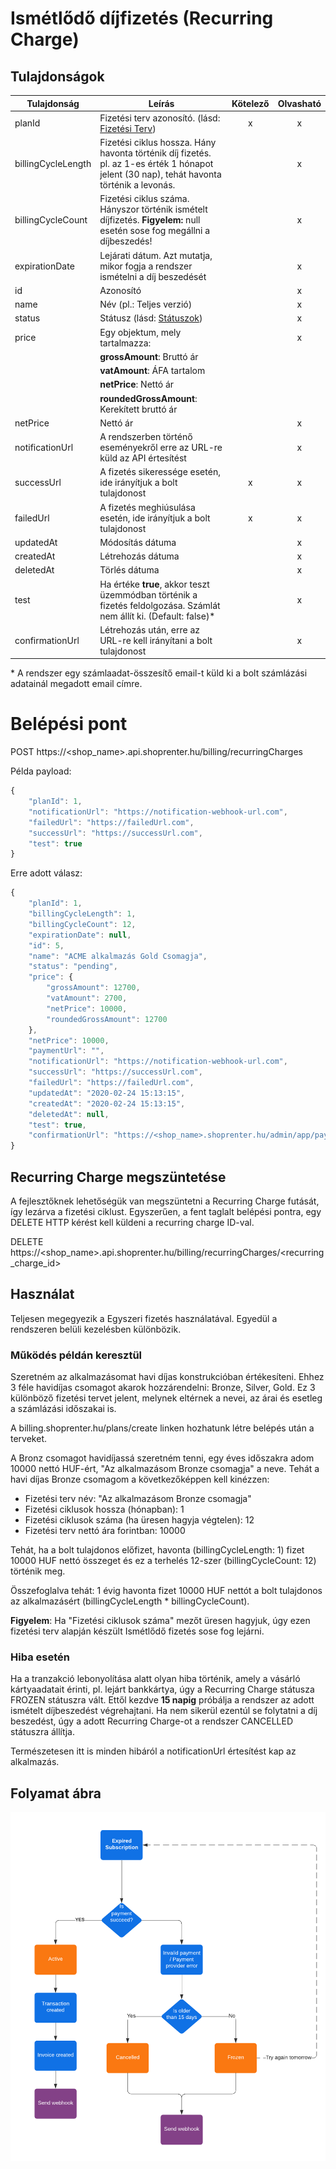 # Ismétlődő díjfizetés (Recurring Charge)

## Tulajdonságok

|Tulajdonság            |Leírás                                                                                                                                                 |Kötelező       |Olvasható            |
|-----------------------|-------------------------------------------------------------------------------------------------------------------------------------------------------|:-------------:|:-------------------:|
|planId                 | Fizetési terv azonosító. (lásd: [Fizetési Terv](../docs/plan.md))                                                                                                        |       x       |          x          |
|billingCycleLength     | Fizetési ciklus hossza. Hány havonta történik díj fizetés. pl. az 1-es érték 1 hónapot jelent (30 nap), tehát havonta történik a levonás.             |               |          x          |
|billingCycleCount      | Fizetési ciklus száma. Hányszor történik ismételt díjfizetés. **Figyelem:** null esetén sose fog megállni a díjbeszedés!                              |               |          x          |
|expirationDate         | Lejárati dátum. Azt mutatja, mikor fogja a rendszer ismételni a díj beszedését                                                                        |               |          x          |
|id                     | Azonosító                                                                                                                                             |               |          x          |
|name                   | Név (pl.: Teljes verzió)                                                                                                                              |               |          x          |
|status                 | Státusz (lásd: [Státuszok](../docs/statuses.md))                                                                                                                             |               |          x          |
|price                  | Egy objektum, mely tartalmazza:                                                                                                                       |               |          x          |
|                       | **grossAmount**: Bruttó ár                                                                                                                            |               |                     |
|                       | **vatAmount**: ÁFA tartalom                                                                                                                           |               |                     |
|                       | **netPrice**: Nettó ár                                                                                                                                |               |                     |
|                       | **roundedGrossAmount**: Kerekített bruttó ár                                                                                                          |               |                     |
|netPrice               | Nettó ár                                                                                                                                              |               |          x          |
|notificationUrl        | A rendszerben történő eseményekről erre az URL-re küld az API értesítést                                                                              |               |          x          |
|successUrl             | A fizetés sikeressége esetén, ide irányítjuk a bolt tulajdonost                                                                                                |       x       |          x          |
|failedUrl              | A fizetés meghiúsulása esetén, ide irányítjuk a bolt tulajdonost                                                                                               |       x       |          x          |
|updatedAt              | Módosítás dátuma                                                                                                                                      |               |          x          |
|createdAt              | Létrehozás dátuma                                                                                                                                     |               |          x          |
|deletedAt              | Törlés dátuma                                                                                                                                         |               |          x          |
|test                   | Ha értéke **true**, akkor teszt üzemmódban történik a fizetés feldolgozása. Számlát nem állít ki. (Default: false)*                                                                                |               |          x          |
|confirmationUrl        | Létrehozás után, erre az URL-re kell irányítani a bolt tulajdonost                                                                                             |               |          x          |

\* A rendszer egy számlaadat-összesítő email-t küld ki a bolt számlázási adatainál megadott email címre.

# Belépési pont

POST https://<shop_name>.api.shoprenter.hu/billing/recurringCharges

Példa payload:

```javascript
{
    "planId": 1,
    "notificationUrl": "https://notification-webhook-url.com",
    "failedUrl": "https://failedUrl.com",
    "successUrl": "https://successUrl.com",
    "test": true
}
```

Erre adott válasz:

```javascript
{
    "planId": 1,
    "billingCycleLength": 1,
    "billingCycleCount": 12,
    "expirationDate": null,
    "id": 5,
    "name": "ACME alkalmazás Gold Csomagja",
    "status": "pending",
    "price": {
        "grossAmount": 12700,
        "vatAmount": 2700,
        "netPrice": 10000,
        "roundedGrossAmount": 12700
    },
    "netPrice": 10000,
    "paymentUrl": "",
    "notificationUrl": "https://notification-webhook-url.com",
    "successUrl": "https://successUrl.com",
    "failedUrl": "https://failedUrl.com",
    "updatedAt": "2020-02-24 15:13:15",
    "createdAt": "2020-02-24 15:13:15",
    "deletedAt": null,
    "test": true,
    "confirmationUrl": "https://<shop_name>.shoprenter.hu/admin/app/payment/recurring/5"
}
```

## Recurring Charge megszüntetése

A fejlesztőknek lehetőségük van megszüntetni a Recurring Charge futását, így lezárva a fizetési ciklust.
Egyszerűen, a fent taglalt belépési pontra, egy DELETE HTTP kérést kell küldeni a recurring charge ID-val.

DELETE https://<shop_name>.api.shoprenter.hu/billing/recurringCharges/<recurring_charge_id>

## Használat

Teljesen megegyezik a Egyszeri fizetés használatával. Egyedül a rendszeren belüli kezelésben különbözik.

### Működés példán keresztül
Szeretném az alkalmazásomat havi díjas konstrukcióban értékesíteni. Ehhez 3 féle havidíjas csomagot akarok hozzárendelni:
Bronze, Silver, Gold.
Ez 3 különböző fizetési tervet jelent, melynek eltérnek a nevei, az árai és esetleg a számlázási időszakai is.

A billing.shoprenter.hu/plans/create linken hozhatunk létre belépés után a terveket.

A Bronz csomagot havidíjassá szeretném tenni, egy éves időszakra adom 10000 nettó HUF-ért, "Az alkalmazásom Bronze csomagja" a neve.
Tehát a havi díjas Bronze csomagom a következőképpen kell kinézzen:

- Fizetési terv név: "Az alkalmazásom Bronze csomagja"
- Fizetési ciklusok hossza (hónapban): 1
- Fizetési ciklusok száma (ha üresen hagyja végtelen): 12
- Fizetési terv nettó ára forintban: 10000

Tehát, ha a bolt tulajdonos előfizet, havonta (billingCycleLength: 1) fizet 10000 HUF nettó összeget és ez a terhelés 12-szer (billingCycleCount: 12) történik meg.

Összefoglalva tehát: 1 évig havonta fizet 10000 HUF nettót a bolt tulajdonos az alkalmazásért (billingCycleLength * billingCycleCount).

**Figyelem**: Ha "Fizetési ciklusok száma" mezőt üresen hagyjuk, úgy ezen fizetési terv alapján készült Ismétlődő fizetés sose fog lejárni.

### Hiba esetén
Ha a tranzakció lebonyolítása alatt olyan hiba történik, amely a vásárló kártyaadatait érinti, pl. lejárt bankkártya, úgy a Recurring Charge státusza FROZEN státuszra vált. Ettől kezdve **15 napig** próbálja a rendszer az adott ismételt díjbeszedést végrehajtani.
Ha nem sikerül ezentúl se folytatni a díj beszedést, úgy a adott Recurring Charge-ot a rendszer CANCELLED státuszra állítja.

Természetesen itt is minden hibáról a notificationUrl értesítést kap az alkalmazás.

## Folyamat ábra

![One Time Charge](../image/Recurring%20Charge%20flow.png)
